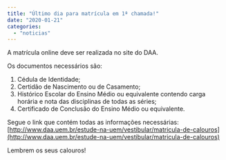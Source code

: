 ```yaml
---
title: "Último dia para matrícula em 1ª chamada!"
date: "2020-01-21"
categories: 
  - "noticias"
---
```


A matrícula online deve ser realizada no site do DAA.

Os documentos necessários são:

1. Cédula de Identidade;  
2. Certidão de Nascimento ou de Casamento;  
3. Histórico Escolar do Ensino Médio ou equivalente contendo carga horária e nota das disciplinas de todas as séries;  
4. Certificado de Conclusão do Ensino Médio ou equivalente.

Segue o link que contém todas as informações necessárias:    
[http://www.daa.uem.br/estude-na-uem/vestibular/matricula-de-calouros](http://www.daa.uem.br/estude-na-uem/vestibular/matricula-de-calouros)

Lembrem os seus calouros!

